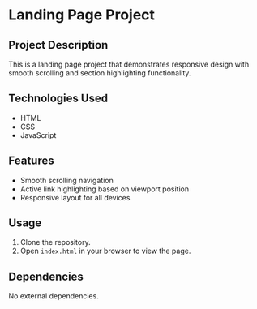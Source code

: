 # Landing Page Project

## Project Description
This is a landing page project that demonstrates responsive design with smooth scrolling and section highlighting functionality. 

## Technologies Used
- HTML
- CSS
- JavaScript

## Features
- Smooth scrolling navigation
- Active link highlighting based on viewport position
- Responsive layout for all devices

## Usage
1. Clone the repository.
2. Open `index.html` in your browser to view the page.

## Dependencies
No external dependencies.
